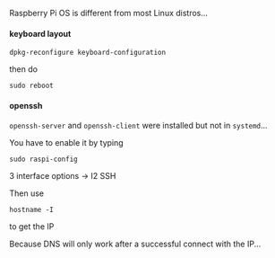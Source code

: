 Raspberry Pi OS is different from most Linux distros...

#### keyboard layout

```
dpkg-reconfigure keyboard-configuration
```

then do
```
sudo reboot
```

#### openssh

`openssh-server` and `openssh-client` were installed but not in `systemd`...

You have to enable it by typing
```
sudo raspi-config
```
3 interface options -> I2 SSH

Then use
```
hostname -I
```
to get the IP

Because DNS will only work after a successful connect with the IP...
